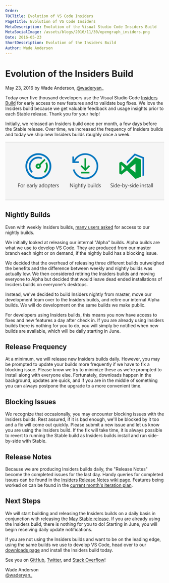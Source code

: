 ```yaml
---
Order:
TOCTitle: Evolution of VS Code Insiders
PageTitle: Evolution of VS Code Insiders
MetaDescription: Evolution of the Visual Studio Code Insiders Build
MetaSocialImage: /assets/blogs/2016/11/30/opengraph_insiders.png
Date: 2016-05-23
ShortDescription: Evolution of the Insiders Build
Author: Wade Anderson
---
```


# Evolution of the Insiders Build

May 23, 2016 by Wade Anderson, [@waderyan_](https://twitter.com/waderyan_)

Today over five thousand developers use the Visual Studio Code [Insiders Build](https://code.visualstudio.com/blogs/2016/02/01/introducing_insiders_build) for early access to new features and to validate bug fixes. We love the Insiders build because we get valuable feedback and usage insights prior to each Stable release. Thank you for your help!

Initially, we released an Insiders build once per month, a few days before the Stable release. Over time, we increased the frequency of Insiders builds and today we ship new Insiders builds roughly once a week.

![value prop of insiders](value_props.svg)

## Nightly Builds

Even with weekly Insiders builds, [many users asked](https://github.com/Microsoft/vscode/issues/5453) for access to our nightly builds.

We initially looked at releasing our internal "Alpha" builds. Alpha builds are what we use to develop VS Code. They are produced from our master branch each night or on demand, if the nightly build has a blocking issue.

We decided that the overhead of releasing three different builds outweighed the benefits and the difference between weekly and nightly builds was actually low. We then considered retiring the Insiders builds and moving everyone to Alpha but decided that would leave dead ended installations of Insiders builds on everyone's desktops.

Instead, we've decided to build Insiders nightly from master, move our development team over to the Insiders builds, and retire our internal Alpha builds. We will do development on the same builds we make public.

For developers using Insiders builds, this means you now have access to fixes and new features a day after check in. If you are already using Insiders builds there is nothing for you to do, you will simply be notified when new builds are available, which will be daily starting in June.

## Release Frequency

At a minimum, we will release new Insiders builds daily. However, you may be prompted to update your builds more frequently if we have to fix a blocking issue. Please know we try to minimize these as we're prompted to install along with everyone else. Fortunately, downloads happen in the background, updates are quick, and if you are in the middle of something you can always postpone the upgrade to a more convenient time.

## Blocking Issues

We recognize that occasionally, you may encounter blocking issues with the Insiders builds. Rest assured, if it is bad enough, we'll be blocked by it too and a fix will come out quickly. Please submit a new issue and let us know you are using the Insiders build. If the fix will take time, it is always possible to revert to running the Stable build as Insiders builds install and run side-by-side with Stable.

## Release Notes

Because we are producing Insiders builds daily, the "Release Notes" become the completed issues for the last day. Handy queries for completed issues can be found in the [Insiders Release Notes wiki page](https://github.com/Microsoft/vscode/wiki/Insiders-Release-Notes). Features being worked on can be found in the [current month's iteration plan](https://github.com/Microsoft/vscode/issues?utf8=%E2%9C%93&q=is%3Aissue+label%3Aiteration-plan+).

## Next Steps

We will start building and releasing the Insiders builds on a daily basis in conjunction with releasing the [May Stable release](https://github.com/Microsoft/vscode/issues/6105). If you are already using the Insiders build, there is nothing for you to do! Starting in June, you will begin receiving daily update notifications.

If you are not using the Insiders builds and want to be on the leading edge, using the same builds we use to develop VS Code, head over to our [downloads page](/insiders) and install the Insiders build today.

See you on [GitHub](https://github.com/Microsoft/vscode), [Twitter](https://go.microsoft.com/fwlink/?LinkID=533687), and [Stack Overflow](https://stackoverflow.com/questions/tagged/vscode)!

Wade Anderson <br>
[@waderyan_](https://twitter.com/waderyan_)
